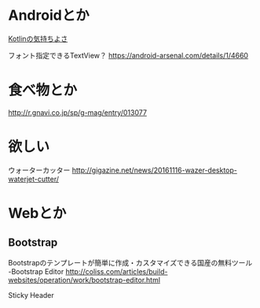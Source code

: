 # Androidとか
[Kotlinの気持ちよさ](https://developers.eure.jp/tech/sweet-kotlin/)

フォント指定できるTextView？
https://android-arsenal.com/details/1/4660

# 食べ物とか
http://r.gnavi.co.jp/sp/g-mag/entry/013077

# 欲しい
ウォーターカッター
http://gigazine.net/news/20161116-wazer-desktop-waterjet-cutter/

# Webとか
## Bootstrap
Bootstrapのテンプレートが簡単に作成・カスタマイズできる国産の無料ツール -Bootstrap Editor
http://coliss.com/articles/build-websites/operation/work/bootstrap-editor.html

Sticky Header

